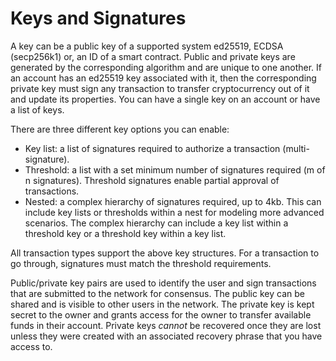 # Keys and Signatures

A key can be a public key of a supported system ed25519, ECDSA (secp256k1) or, an ID of a smart contract. Public and private keys are generated by the corresponding algorithm and are unique to one another. If an account has an ed25519 key associated with it, then the corresponding private key must sign any transaction to transfer cryptocurrency out of it and update its properties. You can have a single key on an account or have a list of keys.

There are three different key options you can enable:

* Key list: a list of signatures required to authorize a transaction (multi-signature).
* Threshold: a list with a set minimum number of signatures required (m of n signatures). Threshold signatures enable partial approval of transactions.
* Nested: a complex hierarchy of signatures required, up to 4kb. This can include key lists or thresholds within a nest for modeling more advanced scenarios. The complex hierarchy can include a key list within a threshold key or a threshold key within a key list.

All transaction types support the above key structures. For a transaction to go through, signatures must match the threshold requirements.

Public/private key pairs are used to identify the user and sign transactions that are submitted to the network for consensus. The public key can be shared and is visible to other users in the network. The private key is kept secret to the owner and grants access for the owner to transfer available funds in their account. Private keys _cannot_ be recovered once they are lost unless they were created with an associated recovery phrase that you have access to.
